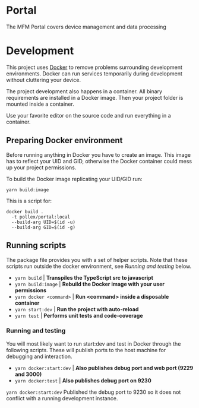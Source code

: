 # Portal
The MFM Portal covers device management and data processing

# Development
This project uses [Docker](https://docker.com/) to remove problems surrounding development environments. Docker can run services temporarily during development without cluttering your device.

The project development also happens in a container. All binary requirements are installed in a Docker image. Then your project folder is mounted inside a container.

Use your favorite editor on the source code and run everything in a container.

## Preparing Docker environment
Before running anything in Docker you have to create an image. This image has to reflect your UID and GID, otherwise the Docker container could mess up your project permissions.

To build the Docker image replicating your UID/GID run:
```
yarn build:image
```
This is a script for:
```
docker build .
  -t pollex/portal:local
  --build-arg UID=$(id -u)
  --build-arg GID=$(id -g)
```

## Running scripts
The package file provides you with a set of helper scripts. Note that these scripts run outside the docker environment, see *Running and testing* below.

 - `yarn build` | **Transpiles the TypeScript src to javascript**
 - `yarn build:image` | **Rebuild the Docker image with your user permissions**
 - `yarn docker <command>` | **Run \<command\> inside a disposable container**
 - `yarn start:dev` | **Run the project with auto-reload**
 - `yarn test` | **Performs unit tests and code-coverage**

### Running and testing
 You will most likely want to run start:dev and test in Docker through the following scripts. These will publish ports to the host machine for debugging and interaction.

 - `yarn docker:start:dev` | **Also publishes debug port and web port (9229 and 3000)**
 - `yarn docker:test` | **Also publishes debug port on 9230**

 `yarn docker:start:dev` Published the debug port to 9230 so it does not conflict with a running development instance.
